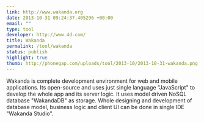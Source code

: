 ```yaml
---
link: http://www.wakanda.org
date: 2013-10-31 09:24:37.405296 +00:00
email: ""
type: tool
developer: http://www.4d.com/
title: Wakanda
permalink: /tool/wakanda
status: publish
highlight: true
thumb: http://phonegap.com/uploads/tool/2013-10/2013-10-31-wakanda.png
---
```


Wakanda is complete development environment for web and mobile applications. Its open-source and uses just single language "JavaScript" to develop the whole app and its server logic. It uses model driven NoSQL database "WakandaDB" as storage. Whole designing and development of database model, business logic and client UI can be done in single  IDE "Wakanda Studio".
